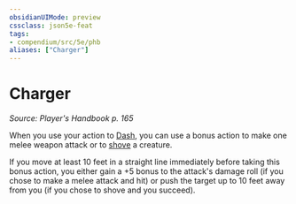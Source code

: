 ```yaml
---
obsidianUIMode: preview
cssclass: json5e-feat
tags:
- compendium/src/5e/phb
aliases: ["Charger"]
---
```

# Charger
*Source: Player's Handbook p. 165*  

When you use your action to [Dash](/compendium/rules/actions.md#Dash), you can use a bonus action to make one melee weapon attack or to [shove](/compendium/rules/actions.md#shove) a creature.

If you move at least 10 feet in a straight line immediately before taking this bonus action, you either gain a +5 bonus to the attack's damage roll (if you chose to make a melee attack and hit) or push the target up to 10 feet away from you (if you chose to shove and you succeed).